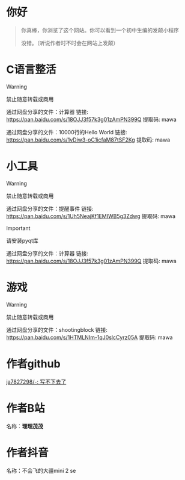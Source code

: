 # 你好

> 你真棒，你浏览了这个网站。你可以看到一个初中生编的发颠小程序
>
> 没错。（听说作者时不时会在网站上发颠）
>



# C语言整活

> [!WARNING]
>
> 禁止随意转载或商用

通过网盘分享的文件：计算器
链接: https://pan.baidu.com/s/18OJJ3f57k3g01zAmPN399Q 提取码: mawa



通过网盘分享的文件：10000行的Hello World
链接: https://pan.baidu.com/s/1vDiw3-oC1icfaM87tSF2Kg 提取码: mawa

# 小工具

> [!WARNING]
>
> 禁止随意转载或商用

通过网盘分享的文件：提醒事件
链接: https://pan.baidu.com/s/1Uh5NeajKf1EMIWB5g3Zdwg 提取码: mawa

> [!IMPORTANT]
>
> 请安装pyqt库

通过网盘分享的文件：计算器
链接: https://pan.baidu.com/s/18OJJ3f57k3g01zAmPN399Q 提取码: mawa

# 游戏

> [!WARNING]
>
> 禁止随意转载或商用

通过网盘分享的文件：shootingblock
链接: https://pan.baidu.com/s/1HTMLNIm-1qJ0slcCyrz05A 提取码: mawa



# 作者github

[ja7827298/-: 写不下去了](https://github.com/ja7827298/-)



# 作者B站

名称：**理理茂茂**



# 作者抖音



名称：不会飞的大疆mini 2 se

